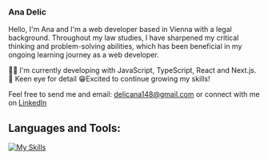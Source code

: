 ### Ana Delic 


Hello, I'm Ana and I'm a web developer based in Vienna with a legal background. Throughout my law studies, I have sharpened my critical thinking and problem-solving abilities, which has been beneficial in my ongoing learning journey as a web developer.

 👩‍💻 I'm currently developing with JavaScript, TypeScript, React and Next.js.
 🤨 Keen eye for detail
 😁Excited to continue growing my skills!

Feel free to send me and email: delicana148@gmail.com or connect with me on [LinkedIn](https://www.linkedin.com/in/delicana421/)




## Languages and Tools:
[![My Skills](https://skillicons.dev/icons?i=js,html,css,postgres,sass,tailwind,vscode,react,nextjs,nodejs)](https://skillicons.dev)






